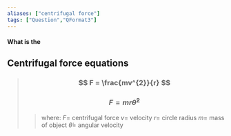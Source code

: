 ```yaml
---
aliases: ["centrifugal force"]
tags: ["Question","QFormat3"]
---
```


#### What is the
## Centrifugal force equations

> ### $$ F = \frac{mv^{2}}{r} $$ 
> ### $$ F = m r \dot\theta^{2}$$ 
>> where:
>> $F=$ centrifugal force
>> $v=$ velocity
>> $r=$ circle radius
>> $m=$ mass of object
>> $\dot\theta=$ angular velocity

